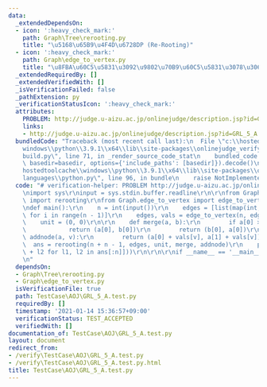 ```yaml
---
data:
  _extendedDependsOn:
  - icon: ':heavy_check_mark:'
    path: Graph\Tree\rerooting.py
    title: "\u5168\u65B9\u4F4D\u6728DP (Re-Rooting)"
  - icon: ':heavy_check_mark:'
    path: Graph\edge_to_vertex.py
    title: "\u8FBA\u60C5\u5831\u3092\u9802\u70B9\u60C5\u5831\u3078\u3068\u5909\u63DB"
  _extendedRequiredBy: []
  _extendedVerifiedWith: []
  _isVerificationFailed: false
  _pathExtension: py
  _verificationStatusIcon: ':heavy_check_mark:'
  attributes:
    PROBLEM: http://judge.u-aizu.ac.jp/onlinejudge/description.jsp?id=GRL_5_A
    links:
    - http://judge.u-aizu.ac.jp/onlinejudge/description.jsp?id=GRL_5_A
  bundledCode: "Traceback (most recent call last):\n  File \"c:\\hostedtoolcache\\\
    windows\\python\\3.9.1\\x64\\lib\\site-packages\\onlinejudge_verify\\documentation\\\
    build.py\", line 71, in _render_source_code_stat\n    bundled_code = language.bundle(stat.path,\
    \ basedir=basedir, options={'include_paths': [basedir]}).decode()\n  File \"c:\\\
    hostedtoolcache\\windows\\python\\3.9.1\\x64\\lib\\site-packages\\onlinejudge_verify\\\
    languages\\python.py\", line 96, in bundle\n    raise NotImplementedError\nNotImplementedError\n"
  code: "# verification-helper: PROBLEM http://judge.u-aizu.ac.jp/onlinejudge/description.jsp?id=GRL_5_A\r\
    \nimport sys\r\ninput = sys.stdin.buffer.readline\r\n\r\nfrom Graph.Tree.rerooting\
    \ import rerooting\r\nfrom Graph.edge_to_vertex import edge_to_vertex\r\n\r\n\r\
    \ndef main():\r\n    n = int(input())\r\n    edges = [list(map(int, input().split()))\
    \ for i in range(n - 1)]\r\n    edges, vals = edge_to_vertex(n, edges)\r\n\r\n\
    \    unit = (0, 0)\r\n\r\n    def merge(a, b):\r\n        if a[0] > b[0]:\r\n\
    \            return (a[0], b[0])\r\n        return (b[0], a[0])\r\n\r\n    def\
    \ addnode(a, v):\r\n        return (a[0] + vals[v], a[1] + vals[v])\r\n\r\n  \
    \  ans = rerooting(n + n - 1, edges, unit, merge, addnode)\r\n    print(max([l1\
    \ + l2 for l1, l2 in ans[:n]]))\r\n\r\n\r\nif __name__ == '__main__':\r\n    main()\r\
    \n"
  dependsOn:
  - Graph\Tree\rerooting.py
  - Graph\edge_to_vertex.py
  isVerificationFile: true
  path: TestCase\AOJ\GRL_5_A.test.py
  requiredBy: []
  timestamp: '2021-01-14 15:36:57+09:00'
  verificationStatus: TEST_ACCEPTED
  verifiedWith: []
documentation_of: TestCase\AOJ\GRL_5_A.test.py
layout: document
redirect_from:
- /verify\TestCase\AOJ\GRL_5_A.test.py
- /verify\TestCase\AOJ\GRL_5_A.test.py.html
title: TestCase\AOJ\GRL_5_A.test.py
---
```

